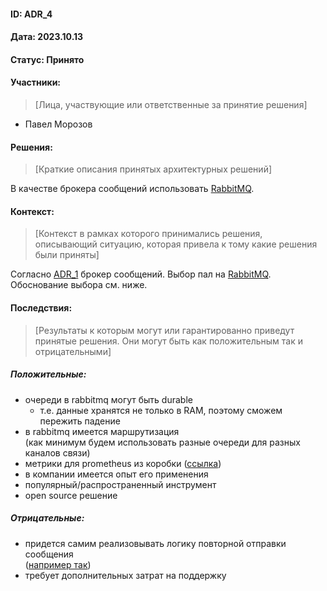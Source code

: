 #### ID: ADR_4

#### Дата: 2023.10.13

#### Статус: Принято

#### Участники:
> [Лица, участвующие или ответственные за принятие решения]
* Павел Морозов

#### Решения:
> [Краткие описания принятых архитектурных решений]

В качестве брокера сообщений использовать [RabbitMQ](https://www.rabbitmq.com).

#### Контекст:
> [Контекст в рамках которого принимались решения, описывающий ситуацию, которая привела к тому какие решения были приняты]

Согласно [ADR_1](ADR/ADR_1.md) брокер сообщений. Выбор пал на [RabbitMQ](https://www.rabbitmq.com). Обоснование выбора см. ниже.

#### Последствия:
> [Результаты к которым могут или гарантированно приведут принятые решения. Они могут быть как положительным так и отрицательными]

##### Положительные:
* очереди в rabbitmq могут быть durable 
  * т.е. данные хранятся не только в RAM, поэтому сможем пережить падение
* в rabbitmq имеется маршрутизация\
  (как минимум будем использовать разные очереди для разных каналов связи)
* метрики для prometheus из коробки ([ссылка](https://www.rabbitmq.com/prometheus.html))
* в компании имеется опыт его применения
* популярный/распространенный инструмент
* open source решение

##### Отрицательные:
* придется самим реализовывать логику повторной отправки сообщения\
 ([например так](https://habr.com/ru/companies/domclick/articles/500978/))
* требует дополнительных затрат на поддержку

